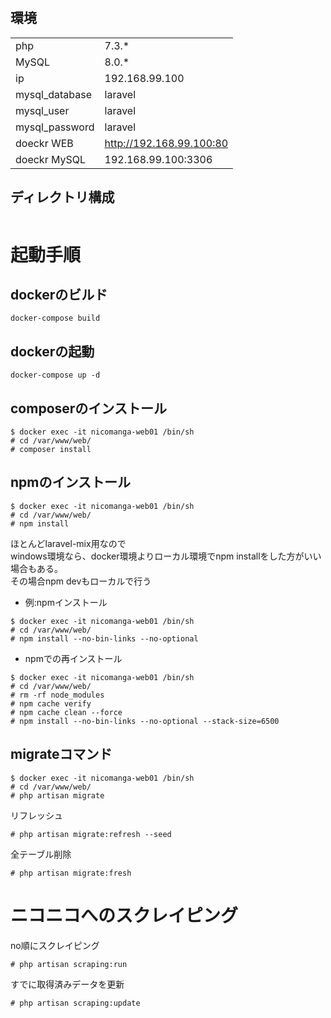 

# 

## 環境

| | |
| --- | ---|
| php | 7.3.* |
| MySQL | 8.0.* |
| ip | 192.168.99.100 |
| mysql_database | laravel |
| mysql_user     | laravel |
| mysql_password | laravel |
| doeckr WEB     | http://192.168.99.100:80 |
| doeckr MySQL | 192.168.99.100:3306  |




## ディレクトリ構成

```

```



# 起動手順
## dockerのビルド

```
docker-compose build
```

## dockerの起動
```
docker-compose up -d
```

## composerのインストール

```
$ docker exec -it nicomanga-web01 /bin/sh
# cd /var/www/web/
# composer install
```

## npmのインストール

```
$ docker exec -it nicomanga-web01 /bin/sh
# cd /var/www/web/
# npm install
```
ほとんどlaravel-mix用なので  
windows環境なら、docker環境よりローカル環境でnpm installをした方がいい場合もある。   
その場合npm devもローカルで行う



* 例:npmインストール
```
$ docker exec -it nicomanga-web01 /bin/sh
# cd /var/www/web/
# npm install --no-bin-links --no-optional
```

* npmでの再インストール
```
$ docker exec -it nicomanga-web01 /bin/sh
# cd /var/www/web/
# rm -rf node_modules
# npm cache verify
# npm cache clean --force
# npm install --no-bin-links --no-optional --stack-size=6500
```



## migrateコマンド

```
$ docker exec -it nicomanga-web01 /bin/sh
# cd /var/www/web/
# php artisan migrate
```

 リフレッシュ
```
# php artisan migrate:refresh --seed
```

全テーブル削除
```
# php artisan migrate:fresh
```


# ニコニコへのスクレイピング 

no順にスクレイピング 
```
# php artisan scraping:run

```
すでに取得済みデータを更新
```
# php artisan scraping:update
```
